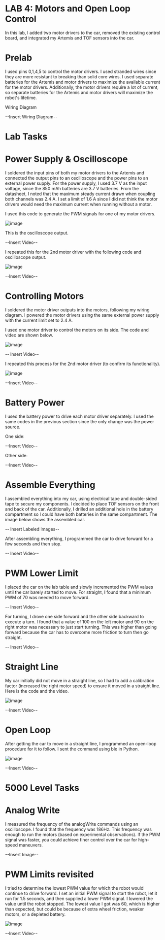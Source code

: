 # LAB 4: Motors and Open Loop Control

In this lab, I added two motor drivers to the car, removed the existing control board, and integrated my Artemis and TOF sensors into the car. 

# Prelab

I used pins 0,1,4,5 to control the motor drivers. I used stranded wires since they are more resistant to breaking than solid core wires. I used separate batteries for the Artemis and motor drivers to maximize the available current for the motor drivers. Additionally, the motor drivers require a lot of current, so separate batteries for the Artemis and motor drivers will maximize the robot's lifetime. 

Wiring Diagram

--Insert Wiring Diagram--

# Lab Tasks

# Power Supply & Oscilloscope

I soldered the input pins of both my motor drivers to the Artemis and connected the output pins to an oscilloscope and the power pins to an external power supply. For the power supply, I used 3.7 V as the input voltage, since the 850 mAh batteries are 3.7 V batteries. From the datasheet, I noted that the maximum steady current drawn when coupling both channels was 2.4 A. I set a limit of 1.6 A since I did not think the motor drivers would need the maximum current when running without a motor. 

I used this code to generate the PWM signals for one of my motor drivers. 

![image](https://github.com/user-attachments/assets/4c4ea7b9-5a8a-490a-a0ff-e9052809a79b)

This is the oscilloscope output.

--Insert Video--

I repeated this for the 2nd motor driver with the following code and oscilloscope output.

![image](https://github.com/user-attachments/assets/206cf853-1e87-450f-8345-e3bb37ad2b68)

--Insert Video--

# Controlling Motors

I soldered the motor driver outputs into the motors, following my wiring diagram. I powered the motor drivers using the same external power supply with the current limit set to 2.4 A. 

I used one motor driver to control the motors on its side. The code and video are shown  below. 

![image](https://github.com/user-attachments/assets/7e6a1d6a-c5be-421e-b9e8-263b6c5bf656)

-- Insert Video--

I repeated this process for the 2nd motor driver (to confirm its functionality).

![image](https://github.com/user-attachments/assets/35221941-cd53-45e8-9b9b-1c834e91a1df)

--Insert Video--

# Battery Power

I used the battery power to drive each motor driver separately. I used the same codes in the previous section since the only change was the power source. 

One side:

--Insert Video--

Other side:

--Insert Video--

# Assemble Everything

I assembled everything into my car, using electrical tape and double-sided tape to secure my components. I decided to place TOF sensors on the front and back of the car. Additionally, I drilled an additional hole in the battery compartment so I could have both batteries in the same compartment. The image below shows the assembled car. 

-- Insert Labeled Images--

After assembling everything, I programmed the car to drive forward for a few seconds and then stop. 

-- Insert Video--

# PWM Lower Limit

I placed the car on the lab table and slowly incremented the PWM values until the car barely started to move. For straight, I found that a minimum PWM of 70 was needed to move forward.

-- Insert Video--

For turning, I drove one side forward and the other side backward to execute a turn. I found that a value of 100 on the left motor and 90 on the right motor was necessary to just start turning. This was higher than going forward because the car has to overcome more friction to turn then go straight. 

-- Insert Video--

# Straight Line

My car initially did not move in a straight line, so I had to add a calibration factor (increased the right motor speed) to ensure it moved in a straight line. Here is the code and the video.

![image](https://github.com/user-attachments/assets/5b2c8f49-e282-43f5-ae77-cf75cf99f7ae)

--Insert Video--

# Open Loop 

After getting the car to move in a straight line, I programmed an open-loop procedure for it to follow. I sent the command using ble in Python. 

![image](https://github.com/user-attachments/assets/783dfbb4-d460-4b94-bd53-2f7b98ad53ee)

--Insert Video--

# 5000 Level Tasks

# Analog Write

I measured the frequency of the analogWrite commands using an oscilloscope. I found that the frequency was 186Hz. This frequency was enough to run the motors (based on experimental observations). If the PWM signal was faster, you could achieve finer control over the car for high-speed maneuvers. 

--Insert Image--

# PWM Limits revisited

I tried to determine the lowest PWM value for which the robot would continue to drive forward. I set an initial PWM signal to start the robot, let it run for 1.5 seconds, and then supplied a lower PWM signal. I lowered the value until the robot stopped. The lowest value I got was 60, which is higher than expected, but could be because of extra wheel friction, weaker motors, or a depleted battery. 

![image](https://github.com/user-attachments/assets/de390dcc-fffb-45e4-b504-d8db8cb3e3f1)

--Insert Video--

